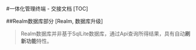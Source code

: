 #一体化管理终端 - 交接文档
[TOC]

##Realm数据库部分
[Realm, 数据库升级]
> Realm数据库并非基于SqlLite数据库，通过Api查询所得结果，具有自动**刷新功能**特性。
